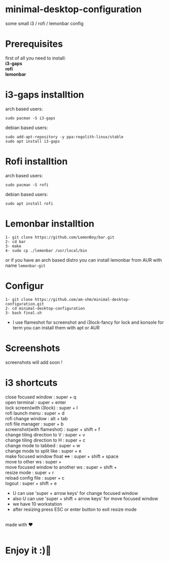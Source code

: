 # minimal-desktop-configuration
some small i3 / rofi / lemonbar config

# Prerequisites
first of all you need to install:<br>
    <b>i3-gaps</b><br>
    <b>rofi</b><br>
    <b>lemonbar</b><br>

# i3-gaps installtion
arch based users: 

    sudo pacman -S i3-gaps
debian based users:

    sudo add-apt-repository -y ppa:regolith-linux/stable
    sudo apt install i3-gaps
# Rofi installtion
arch based users: 
    
    sudo pacman -S rofi
debian based users: 
    
    sudo apt install rofi
# Lemonbar installtion

    1- git clone https://github.com/LemonBoy/bar.git
    2- cd bar
    3- make
    4- sudo cp ./lemonbar /usr/local/bin
or if you have an arch based distro you can install lemonbar from AUR with name <code>lemonbar-git</code>

# Configur
    
    1- git clone https://github.com/am-shm/minimal-desktop-configuration.git
    2- cd minimal-desktop-configuration
    3- bash final.sh

* I use flameshot for screenshot and i3lock-fancy for lock and konsole for term you can install them with apt or AUR<br>

# Screenshots
screenshots will add soon !

# i3 shortcuts
close focused window : super + q<br>
open terminal : super + enter<br>
lock screen(with i3lock) : super + l<br>
rofi launch menu : super + d<br>
rofi change window : alt + tab<br>
rofi file manager : super + b<br>
screenshot(with flameshot) : super + shift + f<br>
change tiling direction to V : super + v<br>
change tiling direction to H : super + c<br>
change mode to tabbed : super + w<br>
change mode to split like : super + e<br>
make focused window float <=> : super + shift + space<br>
move to other ws : super + <number of ws><br>
move focused window to another ws : super + shift + <number of ws><br>
resize mode : super + r<br>
reload config file : super + c<br>
logout : super + shift + e<br>
* U can use 'super + arrow keys' for change focused window<br>
* also U can use 'super + shift + arrow keys' for move focused window<br>
* we have 10 workstation<br>
* after resizing press ESC or enter button to exit resize mode<br>
<br>
made with ❤️<br>
<br>
<h1>Enjoy it :)🍬</h1>

